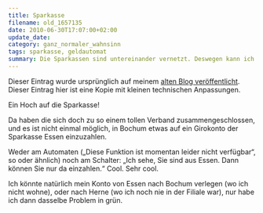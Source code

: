 ```yaml
---
title: Sparkasse
filename: old_1657135
date: 2010-06-30T17:07:00+02:00
update_date:
category: ganz_normaler_wahnsinn
tags: sparkasse, geldautomat
summary: Die Sparkassen sind untereinander vernetzt. Deswegen kann ich bei der Sparkasse Bochum kein Geld auf mein Konto bei der Sparkasse Essen einzahlen.
---
```

Dieser Eintrag wurde ursprünglich auf meinem [alten Blog veröffentlicht](https://stu.blogger.de/stories/1657135/). Dieser Eintrag hier ist eine Kopie mit kleinen technischen Anpassungen.

Ein Hoch auf die Sparkasse!

Da haben die sich doch zu so einem tollen Verband zusammengeschlossen, und es ist nicht einmal möglich, in Bochum etwas auf ein Girokonto der Sparkasse Essen einzuzahlen.

Weder am Automaten („Diese Funktion ist momentan leider nicht verfügbar“, so oder ähnlich) noch am Schalter: „Ich sehe, Sie sind aus Essen. Dann können Sie nur da einzahlen.“
Cool. Sehr cool.

Ich könnte natürlich mein Konto von Essen nach Bochum verlegen (wo ich nicht wohne), oder nach Herne (wo ich noch nie in der Filiale war), nur habe ich dann dasselbe Problem in grün.
